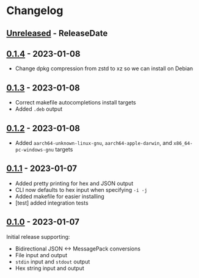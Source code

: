 # Changelog

<!-- next-header -->

## [Unreleased] - ReleaseDate



## [0.1.4] - 2023-01-08

- Change dpkg compression from zstd to xz so we can install on Debian

## [0.1.3] - 2023-01-08

- Correct makefile autocompletions install targets
- Added `.deb` output

## [0.1.2] - 2023-01-08

- Added `aarch64-unknown-linux-gnu`, `aarch64-apple-darwin`, and
  `x86_64-pc-windows-gnu` targets


## [0.1.1] - 2023-01-07

- Added pretty printing for hex and JSON output
- CLI now defaults to hex input when specifying `-i -j`
- Added makefile for easier installing
- [test] added integration tests


## [0.1.0] - 2023-01-07

Initial release supporting:

- Bidirectional JSON <-> MessagePack conversions
- File input and output
- `stdin` input and `stdout` output
- Hex string input and output


<!-- next-url -->
[Unreleased]: https://github.com/pluots/msgpack-cli/compare/v0.1.4...HEAD
[0.1.4]: https://github.com/pluots/msgpack-cli/compare/v0.1.3...v0.1.4
[0.1.3]: https://github.com/pluots/msgpack-cli/compare/v0.1.2...v0.1.3
[0.1.2]: https://github.com/pluots/msgpack-cli/compare/v0.1.1...v0.1.2
[0.1.1]: https://github.com/pluots/msgpack-cli/compare/v0.1.0...v0.1.1
[0.1.0]: https://github.com/pluots/msgpack-cli/compare/3fb7ec2a...v0.1.0
